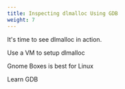 ```yaml
---
title: Inspecting dlmalloc Using GDB
weight: 7
---
```


It's time to see dlmalloc in action.

Use a VM to setup dlmalloc

Gnome Boxes is best for Linux

Learn GDB
